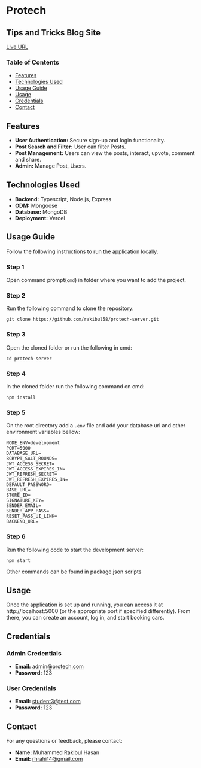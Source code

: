# Protech

## Tips and Tricks Blog Site

[Live URL](https://protech-server.vercel.app/)

### Table of Contents

- [Features](#features)
- [Technologies Used](#technologies-used)
- [Usage Guide](#usage-guide)
- [Usage](#usage)
- [Credentials](#Credentials)
- [Contact](#contact)


## Features

- **User Authentication:** Secure sign-up and login functionality.
- **Post Search and Filter:** User can filter Posts.
- **Post Management:** Users can view the posts, interact, upvote, comment and share.
- **Admin:** Manage Post, Users.

## Technologies Used

- **Backend:** Typescript, Node.js, Express
- **ODM:** Mongoose
- **Database:** MongoDB
- **Deployment:** Vercel

## Usage Guide

Follow the following instructions to run the application locally.

### Step 1

Open command prompt(`cmd`) in folder where you want to add the project.

### Step 2

Run the following command to clone the repository:

```
git clone https://github.com/rakibul58/protech-server.git
```

### Step 3

Open the cloned folder or run the following in cmd:

```
cd protech-server
```

### Step 4

In the cloned folder run the following command on cmd:

```
npm install
```

### Step 5

On the root directory add a `.env` file and add your database url and other environment variables bellow:

```
NODE_ENV=development
PORT=5000
DATABASE_URL=
BCRYPT_SALT_ROUNDS=
JWT_ACCESS_SECRET=
JWT_ACCESS_EXPIRES_IN=
JWT_REFRESH_SECRET=
JWT_REFRESH_EXPIRES_IN=
DEFAULT_PASSWORD=
BASE_URL=
STORE_ID=
SIGNATURE_KEY=
SENDER_EMAIL=
SENDER_APP_PASS=
RESET_PASS_UI_LINK=
BACKEND_URL=
```

### Step 6

Run the following code to start the development server:

```
npm start
```

Other commands can be found in package.json scripts

## Usage

Once the application is set up and running, you can access it at http://localhost:5000 (or the appropriate port if specified differently). From there, you can create an account, log in, and start booking cars.

## Credentials

### Admin Credentials

- **Email:** admin@protech.com
- **Password:** 123

### User Credentials

- **Email:** student3@test.com
- **Password:** 123

## Contact

For any questions or feedback, please contact:

- **Name:** Muhammed Rakibul Hasan
- **Email:** rhrahi14@gmail.com
